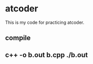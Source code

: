 # atcoder
This is my code for practicing atcoder.

compile
------------------------
c++ -o b.out b.cpp
./b.out
------------------------
